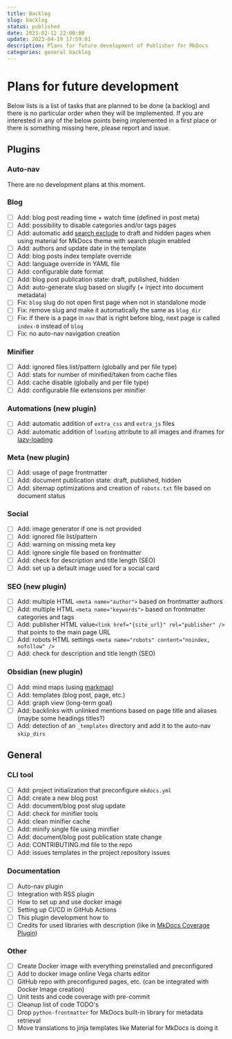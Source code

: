 ```yaml
---
title: Backlog
slug: backlog
status: published
date: 2023-02-12 22:00:00
update: 2023-04-19 17:59:01
description: Plans for future development of Publisher for MkDocs
categories: general backlog
---
```


# Plans for future development

Below lists is a list of tasks that are planned to be done (a backlog) and there is no particular order when they will be implemented. If you are interested in any of the below points being implemented in a first place or there is something missing here, please report and issue.

## Plugins

### Auto-nav

There are no development plans at this moment.

### Blog

- [ ] Add: blog post reading time + watch time (defined in post meta)
- [ ] Add: possibility to disable categories and/or tags pages
- [ ] Add: automatic add [search exclude](https://squidfunk.github.io/mkdocs-material/setup/setting-up-site-search/#search-exclusion) to draft and hidden pages when using material for MkDocs theme with search plugin enabled
- [ ] Add: authors and update date in the template
- [ ] Add: blog posts index template override
- [ ] Add: language override in YAML file
- [ ] Add: configurable date format
- [ ] Add: blog post publication state: draft, published, hidden
- [ ] Add: auto-generate slug based on slugify (+ inject into document metadata)
- [ ] Fix: `blog` slug do not open first page when not in standalone mode
- [ ] Fix: remove slug and make it automatically the same as `blog_dir`
- [ ] Fix: if there is a page in `nav` that is right before blog, next page is called `index-0` instead of `blog`
- [ ] Fix: no auto-nav navigation creation

### Minifier

- [ ] Add: ignored files list/pattern (globally and per file type)
- [ ] Add: stats for number of minified/taken from cache files
- [ ] Add: cache disable (globally and per file type)
- [ ] Add: configurable file extensions per minifier

### Automations (new plugin)

- [ ] Add: automatic addition of `extra_css` and `extra_js` files
- [ ] Add: automatic addition of `loading` attribute to all images and iframes for [lazy-loading](https://squidfunk.github.io/mkdocs-material/reference/images/#image-lazy-loading)

### Meta (new plugin)

- [ ] Add: usage of page frontmatter
- [ ] Add: document publication state: draft, published, hidden
- [ ] Add: sitemap optimizations and creation of `robots.txt` file based on document status

### Social

- [ ] Add: image generator if one is not provided
- [ ] Add: ignored file list/pattern
- [ ] Add: warning on missing meta key
- [ ] Add: ignore single file based on frontmatter
- [ ] Add: check for description and title length (SEO)
- [ ] Add: set up a default image used for a social card

### SEO (new plugin)

- [ ] Add: multiple HTML `<meta name="author">` based on frontmatter authors
- [ ] Add: multiple HTML `<meta name="keywords">` based on frontmatter categories and tags
- [ ] Add: publisher HTML value`<link href="{site_url}" rel="publisher" />` that points to the main page URL
- [ ] Add: robots HTML settings `<meta name="robots" content="noindex, nofollow" />`
- [ ] Add: check for description and title length (SEO)

### Obsidian (new plugin)

- [ ] Add: mind maps (using [markmap](https://markmap.js.org/docs/markmap))
- [ ] Add: templates (blog post, page, etc.)
- [ ] Add: graph view (long-term goal)
- [ ] Add: backlinks with unlinked mentions based on page title and aliases (maybe some headings titles?)
- [ ] Add: detection of an `_templates` directory and add it to the auto-nav `skip_dirs`

## General

### CLI tool

- [ ] Add: project initialization that preconfigure `mkdocs.yml`
- [ ] Add: create a new blog post
- [ ] Add: document/blog post slug update
- [ ] Add: check for minifier tools
- [ ] Add: clean minifier cache
- [ ] Add: minify single file using minifier
- [ ] Add: document/blog post publication state change
- [ ] Add: CONTRIBUTING.md file to the repo
- [ ] Add: issues templates in the project repository issues

### Documentation

- [ ] Auto-nav plugin
- [ ] Integration with RSS plugin
- [ ] How to set up and use docker image
- [ ] Setting up CI/CD in GitHub Actions
- [ ] This plugin development how to
- [ ] Credits for used libraries with description (like in [MkDocs Coverage Plugin](https://pawamoy.github.io/mkdocs-coverage/credits/))

### Other

 - [ ] Create Docker image with everything preinstalled and preconfigured
 - [ ] Add to docker image online Vega charts editor
 - [ ] GitHub repo with preconfigured pages, etc. (can be integrated with Docker Image creation)
 - [ ] Unit tests and code coverage with pre-commit
 - [ ] Cleanup list of code TODO's
 - [ ] Drop `python-frontmatter` for MkDocs built-in library for metadata retrieval
 - [ ] Move translations to jinja templates like Material for MkDocs is doing it
